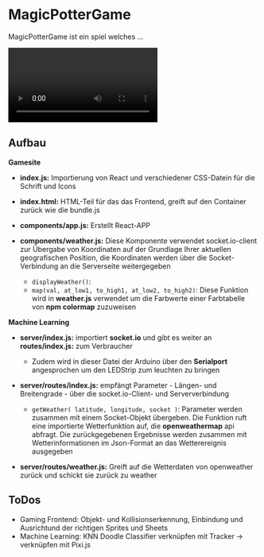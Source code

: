 # MagicPotterGame

MagicPotterGame ist ein spiel welches ...

![](123.mov)

## Aufbau

**Gamesite**
* **index.js:** Importierung von React und verschiedener CSS-Datein für die Schrift und Icons

* **index.html:** HTML-Teil für das das Frontend, greift auf den Container zurück wie die bundle.js

* **components/app.js:** Erstellt React-APP

* **components/weather.js:** Diese Komponente verwendet socket.io-client zur Übergabe von Koordinaten auf der Grundlage Ihrer aktuellen geografischen Position, die Koordinaten werden über die Socket-Verbindung an die Serverseite weitergegeben
  * `displayWeather()`:
  * `map(val, at_low1, to_high1, at_low2, to_high2)`: Diese Funktion wird in **weather.js** verwendet um die Farbwerte einer Farbtabelle von **npm colormap** zuzuweisen
  

**Machine Learning**
* **server/index.js:** importiert **socket.io** und gibt es weiter an **routes/index.js:** zum Verbraucher
  * Zudem wird in dieser Datei der Arduino über den **Serialport** angesprochen um den LEDStrip zum leuchten zu bringen
   
* **server/routes/index.js:** empfängt Parameter - Längen- und Breitengrade - über die socket.io-Client- und Serververbindung
  * `getWeather( latitude, longitude, socket )`: Parameter werden zusammen mit einem Socket-Objekt übergeben. Die Funktion ruft eine importierte Wetterfunktion auf, die **openweathermap** api abfragt. Die zurückgegebenen Ergebnisse werden zusammen mit Wetterinformationen im Json-Format an das Wetterereignis ausgegeben      
    
* **server/routes/weather.js:** Greift auf die Wetterdaten von openweather zurück und schickt sie zurück zu weather   


## ToDos
* Gaming Frontend: Objekt- und Kollisionserkennung, Einbindung und Ausrichtund der richtigen Sprites und Sheets
* Machine Learning: KNN Doodle Classifier verknüpfen mit Tracker → verknüpfen mit Pixi.js
